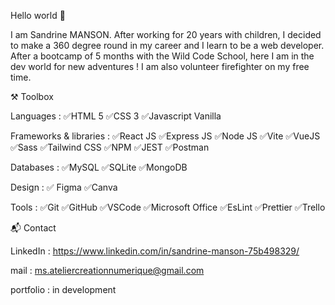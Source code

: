 Hello world 👋

I am Sandrine MANSON. After working for 20 years with children, I decided to make a 360 degree round in my career and I learn to be a web developer.
After a bootcamp of 5 months with the Wild Code School, here I am in the dev world for new adventures !
I am also volunteer firefighter on my free time.



 ⚒️ Toolbox
 
Languages :
✅HTML 5
✅CSS 3
✅Javascript Vanilla

Frameworks & libraries :
✅React JS
✅Express JS
✅Node JS
✅Vite
✅VueJS
✅Sass
✅Tailwind CSS
✅NPM
✅JEST
✅Postman

        
Databases :
✅MySQL
✅SQLite 
✅MongoDB

Design :
✅ Figma
✅Canva

Tools :
✅Git
✅GitHub
✅VSCode
✅Microsoft Office
✅EsLint
✅Prettier
✅Trello      



📬 Contact 

LinkedIn : 
https://www.linkedin.com/in/sandrine-manson-75b498329/

mail : 
ms.ateliercreationnumerique@gmail.com

portfolio : 
in development

